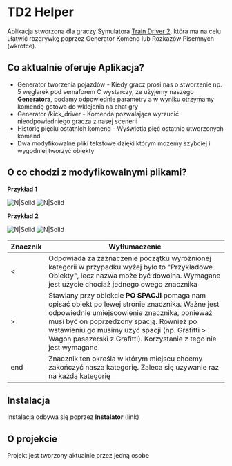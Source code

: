 # TD2 Helper
Aplikacja stworzona dla graczy Symulatora [Train Driver 2](https://td2.info.pl/), która ma na celu ułatwić rozgrywkę poprzez Generator Komend lub Rozkazów Pisemnych (wkrótce). 
## Co aktualnie oferuje Aplikacja?
- Generator tworzenia pojazdów - Kiedy gracz prosi nas o stworzenie np. 5 węglarek pod semaforem C wystarczy, że użyjemy  naszego **Generatora**, podamy odpowiednie parametry a w wyniku otrzymamy komendę gotowa do wklejenia na chat gry
- Generator /kick_driver - Komenda pozwalająca wyrzucić nieodpowiedniego gracza z nasej scenerii
- Historię pięciu ostatnich komend - Wyświetla pięć ostatnio utworzonych komend
- Dwa modyfikowalne pliki tekstowe dzięki którym możemy szybciej i wygodniej tworzyć obiekty
## O co chodzi z modyfikowalnymi plikami?
**Przykład 1**

![N|Solid](https://i.imgur.com/lnLbAdT.png)
![N|Solid](https://i.imgur.com/YyCjewi.png)

**Przykład 2**

![N|Solid](https://i.imgur.com/46bYOol.png)
![N|Solid](https://i.imgur.com/U7DaLWs.png)

| Znacznik | Wytłumaczenie |
| ------ | ------ |
| < | Odpowiada za zaznaczenie początku wyróżnionej kategorii w przypadku wyżej było to "Przykladowe Obiekty", lecz nazwa może być dowolna. Wymagane jest użycie chociaż jednego owego znacznika |
| > | Stawiany przy obiekcie **PO SPACJI** pomaga nam opisać obiekt po lewej stronie znacznika. Ważne jest odpowiednie umiejscowienie znacznika, ponieważ musi być on poprzedzony spacją. Również po wstawieniu go musimy użyć spacji (np. Grafitti > Wagon pasazerski z Grafitti). Korzystanie z tego nie jest wymagane
| end | Znacznik ten określa w którym miejscu chcemy zakończyć nasza kategorię. Zaleca się uzywanie raz na każdą kategorię |
## Instalacja
Instalacja odbywa się poprzez **Instalator** (link)
## O projekcie
Projekt jest tworzony aktualnie przez jedną osobe
